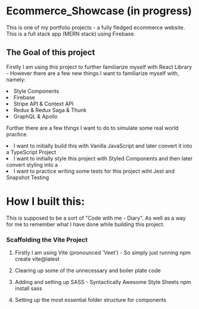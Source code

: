 # Ecommerce_Showcase (in progress)
This is one of my portfolio projects - a fully fledged ecommerce website.
This is a full stack app (MERN stack) using Firebase.

## The Goal of this project

Firstly I am using this project to further familiarize myself with React Library - However there are a few new things I want to familiarize myself with, namely:

<li> Style Components
<li> Firebase
<li> Stripe API & Context API
<li> Redux & Redux Saga & Thunk
<li> GraphQL & Apollo


Further there are a few things I want to do to simulate some real world practice.
<li> I want to initially build this with Vanilla JavaScript and later convert it into a TypeScript Project
<li> I want to initially style this project with Styled Components and then later convert styling into a
<li> I want to practice writing some tests for this project wiht Jest and Snapshot Testing




# How I built this:  

This is supposed to be a sort of "Code with me - Diary".
As well as a way for me to remember what I have done while building this project. 

### Scaffolding the Vite Project


1.  Firstly I am using Vite (pronounced 'Veet') - So simply just running
    npm create vite@latest


2.  Clearing up some of the unnecessary and boiler plate code


3.  Adding and setting up SASS - Syntactically Awesome Style Sheets
    npm install sass


4.  Setting up the most essential folder structure for components


